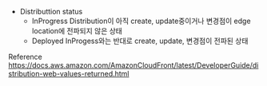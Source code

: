 
- Distributtion status
	- InProgress
		  Distribution이 아직 create, update중이거나 변경점이 edge location에 전파되지 않은 상태
	- Deployed
		  InProgess와는 반대로 create, update, 변경점이 전파된 상태
		  



Reference
https://docs.aws.amazon.com/AmazonCloudFront/latest/DeveloperGuide/distribution-web-values-returned.html